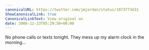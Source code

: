 ```yaml
---
canonicalURL: https://twitter.com/jmjordan/status/1073773431
ShowCanonicalLink: true
CanonicalLinkText: View original on
date: 2008-12-23T05:29:50+00:00
---
```

No phone calls or texts tonight. They mess up my alarm clock in the morning...